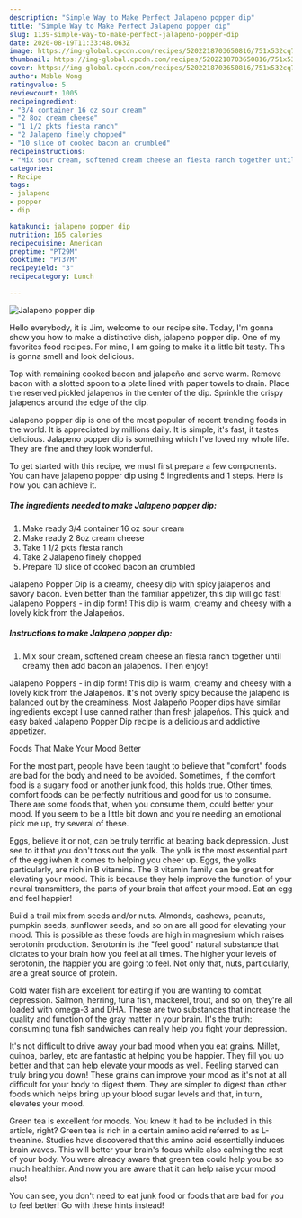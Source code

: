 ```yaml
---
description: "Simple Way to Make Perfect Jalapeno popper dip"
title: "Simple Way to Make Perfect Jalapeno popper dip"
slug: 1139-simple-way-to-make-perfect-jalapeno-popper-dip
date: 2020-08-19T11:33:48.063Z
image: https://img-global.cpcdn.com/recipes/5202218703650816/751x532cq70/jalapeno-popper-dip-recipe-main-photo.jpg
thumbnail: https://img-global.cpcdn.com/recipes/5202218703650816/751x532cq70/jalapeno-popper-dip-recipe-main-photo.jpg
cover: https://img-global.cpcdn.com/recipes/5202218703650816/751x532cq70/jalapeno-popper-dip-recipe-main-photo.jpg
author: Mable Wong
ratingvalue: 5
reviewcount: 1005
recipeingredient:
- "3/4 container 16 oz sour cream"
- "2 8oz cream cheese"
- "1 1/2 pkts fiesta ranch"
- "2 Jalapeno finely chopped"
- "10 slice of cooked bacon an crumbled"
recipeinstructions:
- "Mix sour cream, softened cream cheese an fiesta ranch together until creamy then add bacon an jalapenos.  Then enjoy!"
categories:
- Recipe
tags:
- jalapeno
- popper
- dip

katakunci: jalapeno popper dip 
nutrition: 165 calories
recipecuisine: American
preptime: "PT29M"
cooktime: "PT37M"
recipeyield: "3"
recipecategory: Lunch

---
```



![Jalapeno popper dip](https://img-global.cpcdn.com/recipes/5202218703650816/751x532cq70/jalapeno-popper-dip-recipe-main-photo.jpg)

Hello everybody, it is Jim, welcome to our recipe site. Today, I'm gonna show you how to make a distinctive dish, jalapeno popper dip. One of my favorites food recipes. For mine, I am going to make it a little bit tasty. This is gonna smell and look delicious.

Top with remaining cooked bacon and jalapeño and serve warm. Remove bacon with a slotted spoon to a plate lined with paper towels to drain. Place the reserved pickled jalapenos in the center of the dip. Sprinkle the crispy jalapenos around the edge of the dip.

Jalapeno popper dip is one of the most popular of recent trending foods in the world. It is appreciated by millions daily. It is simple, it's fast, it tastes delicious. Jalapeno popper dip is something which I've loved my whole life. They are fine and they look wonderful.


To get started with this recipe, we must first prepare a few components. You can have jalapeno popper dip using 5 ingredients and 1 steps. Here is how you can achieve it.

<!--inarticleads1-->

##### The ingredients needed to make Jalapeno popper dip:

1. Make ready 3/4 container 16 oz sour cream
1. Make ready 2 8oz cream cheese
1. Take 1 1/2 pkts fiesta ranch
1. Take 2 Jalapeno finely chopped
1. Prepare 10 slice of cooked bacon an crumbled


Jalapeno Popper Dip is a creamy, cheesy dip with spicy jalapenos and savory bacon. Even better than the familiar appetizer, this dip will go fast! Jalapeno Poppers - in dip form! This dip is warm, creamy and cheesy with a lovely kick from the Jalapeños. 

<!--inarticleads2-->

##### Instructions to make Jalapeno popper dip:

1. Mix sour cream, softened cream cheese an fiesta ranch together until creamy then add bacon an jalapenos.  Then enjoy!


Jalapeno Poppers - in dip form! This dip is warm, creamy and cheesy with a lovely kick from the Jalapeños. It&#39;s not overly spicy because the jalapeño is balanced out by the creaminess. Most Jalapeño Popper dips have similar ingredients except I use canned rather than fresh jalapeños. This quick and easy baked Jalapeno Popper Dip recipe is a delicious and addictive appetizer. 

Foods That Make Your Mood Better


For the most part, people have been taught to believe that "comfort" foods are bad for the body and need to be avoided. Sometimes, if the comfort food is a sugary food or another junk food, this holds true. Other times, comfort foods can be perfectly nutritious and good for us to consume. There are some foods that, when you consume them, could better your mood. If you seem to be a little bit down and you're needing an emotional pick me up, try several of these.

Eggs, believe it or not, can be truly terrific at beating back depression. Just see to it that you don't toss out the yolk. The yolk is the most essential part of the egg iwhen it comes to helping you cheer up. Eggs, the yolks particularly, are rich in B vitamins. The B vitamin family can be great for elevating your mood. This is because they help improve the function of your neural transmitters, the parts of your brain that affect your mood. Eat an egg and feel happier!

Build a trail mix from seeds and/or nuts. Almonds, cashews, peanuts, pumpkin seeds, sunflower seeds, and so on are all good for elevating your mood. This is possible as these foods are high in magnesium which raises serotonin production. Serotonin is the "feel good" natural substance that dictates to your brain how you feel at all times. The higher your levels of serotonin, the happier you are going to feel. Not only that, nuts, particularly, are a great source of protein.

Cold water fish are excellent for eating if you are wanting to combat depression. Salmon, herring, tuna fish, mackerel, trout, and so on, they're all loaded with omega-3 and DHA. These are two substances that increase the quality and function of the gray matter in your brain. It's the truth: consuming tuna fish sandwiches can really help you fight your depression. 

It's not difficult to drive away your bad mood when you eat grains. Millet, quinoa, barley, etc are fantastic at helping you be happier. They fill you up better and that can help elevate your moods as well. Feeling starved can truly bring you down! These grains can improve your mood as it's not at all difficult for your body to digest them. They are simpler to digest than other foods which helps bring up your blood sugar levels and that, in turn, elevates your mood.

Green tea is excellent for moods. You knew it had to be included in this article, right? Green tea is rich in a certain amino acid referred to as L-theanine. Studies have discovered that this amino acid essentially induces brain waves. This will better your brain's focus while also calming the rest of your body. You were already aware that green tea could help you be so much healthier. And now you are aware that it can help raise your mood also!

You can see, you don't need to eat junk food or foods that are bad for you to feel better! Go  with  these hints  instead!

